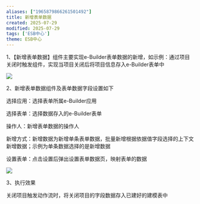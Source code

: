 ```yaml
---
aliases: ["1965879866261501492"]
title: 新增表单数据
created: 2025-07-29
modified: 2025-07-29
tags: ['ESB中心']
theme: ESB中心
---
```


1、【新增表单数据】组件主要实现e-Builder表单数据的新增，如示例：通过项目关闭时触发组件，实现当项目关闭后将项目信息存入e-Builder表单中

![](https://myhelpdoc.oss-cn-heyuan.aliyuncs.com/mdimages/dccf72ece1d4a66ddfa5fe6c30c4f573.jpg)

2、新增表单数据组件及表单数据字段设置如下

选择应用：选择表单所属e-Builder应用

选择表单：选择数据存入的e-Builder表单

操作人：新增表单数据的操作人

新增方式：新增数据为新增单条表单数据，批量新增根据依据值字段选择的上下文新增数据；示例为单条数据选择的是新增数据

设置表单：点击设置后弹出设置表单数据页，映射表单的数据

![](https://myhelpdoc.oss-cn-heyuan.aliyuncs.com/mdimages/1e9fc29dc4e449976ca8ebd02bfb08d5.jpg)

3、执行效果

关闭项目触发动作流时，将关闭项目的字段数据存入已建好的建模表中


